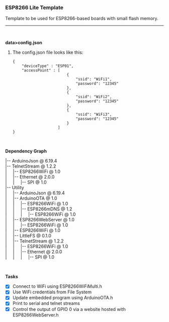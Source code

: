 ### **ESP8266 Lite Template**
Template to be used for ESP8266-based boards with small flash memory.

---
<br  />

**data>config.json**
1. The config.json file looks like this:
    ```
    {
        "deviceType" : "ESP01",
        "accessPoint" : [
                            {
                                "ssid": "WiFi1",
                                "password": "12345"
                            },
                            {
                                "ssid": "WiFi2",
                                "password": "12345"
                            },
                            {
                                "ssid": "WiFi3",
                                "password": "12345"
                            }
                        ]
    }
    ```

<br  />

**Dependency Graph**

|-- ArduinoJson @ 6.19.4
<br  />
|-- TelnetStream @ 1.2.2
<br  />
|&nbsp; &nbsp; &nbsp;|-- ESP8266WiFi @ 1.0
<br  />
|&nbsp; &nbsp; &nbsp;|-- Ethernet @ 2.0.0
<br  />
|&nbsp; &nbsp; &nbsp;|&nbsp; &nbsp; &nbsp;|-- SPI @ 1.0
<br  />
|-- Utility
<br  />
|&nbsp; &nbsp; &nbsp;|-- ArduinoJson @ 6.19.4
<br  />
|&nbsp; &nbsp; &nbsp;|-- ArduinoOTA @ 1.0
<br  />
|&nbsp; &nbsp; &nbsp;|&nbsp; &nbsp; &nbsp;|-- ESP8266WiFi @ 1.0
<br  />
|&nbsp; &nbsp; &nbsp;|&nbsp; &nbsp; &nbsp;|-- ESP8266mDNS @ 1.2
<br  />
|&nbsp; &nbsp; &nbsp;|&nbsp; &nbsp; &nbsp;|&nbsp; &nbsp; &nbsp;|-- ESP8266WiFi @ 1.0
<br  />
|&nbsp; &nbsp; &nbsp;|-- ESP8266WebServer @ 1.0
<br  />
|&nbsp; &nbsp; &nbsp;|&nbsp; &nbsp; &nbsp;|-- ESP8266WiFi @ 1.0
<br  />
|&nbsp; &nbsp; &nbsp;|-- ESP8266WiFi @ 1.0
<br  />
|&nbsp; &nbsp; &nbsp;|-- LittleFS @ 0.1.0
<br  />
|&nbsp; &nbsp; &nbsp;|-- TelnetStream @ 1.2.2
<br  />
|&nbsp; &nbsp; &nbsp;|&nbsp; &nbsp; &nbsp;|-- ESP8266WiFi @ 1.0
<br  />
|&nbsp; &nbsp; &nbsp;|&nbsp; &nbsp; &nbsp;|-- Ethernet @ 2.0.0
<br  />
|&nbsp; &nbsp; &nbsp;|&nbsp; &nbsp; &nbsp;|&nbsp; &nbsp; &nbsp;|-- SPI @ 1.0
<br  />

<br  />

**Tasks**
* [x] Connect to WiFi using ESP8266WiFiMulti.h
* [x] Use WiFi credentials from File System
* [x] Update embedded program using ArduinoOTA.h
* [x] Print to serial and telnet streams
* [x] Control the output of GPIO 0 via a website hosted with ESP8266WebServer.h